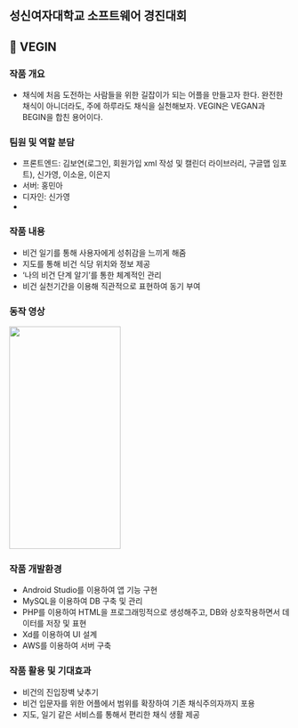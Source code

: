 ## 성신여자대학교 소프트웨어 경진대회
## :herb: VEGIN
### 작품 개요
  - 채식에 처음 도전하는 사람들을 위한 길잡이가 되는 어플을 만들고자 한다.
  완전한 채식이 아니더라도, 주에 하루라도 채식을 실천해보자. VEGIN은 VEGAN과 BEGIN을 합친 용어이다.
  
### 팀원 및 역할 분담
  - 프론트엔드: 김보연(로그인, 회원가입 xml 작성 및 캘린더 라이브러리, 구글맵 임포트), 신가영, 이소윤, 이은지
  - 서버: 홍민아
  - 디자인: 신가영
  - 
### 작품 내용
  - 비건 일기를 통해 사용자에게 성취감을 느끼게 해줌
  - 지도를 통해 비건 식당 위치와 정보 제공
  - ‘나의 비건 단계 알기’를 통한 체계적인 관리
  - 비건 실천기간을 이용해 직관적으로 표현하여 동기 부여
  
### 동작 영상

<img src="" width="200" height="400"/>

### 작품 개발환경
   - Android Studio를 이용하여 앱 기능 구현
   - MySQL을 이용하여 DB 구축 및 관리
   - PHP를 이용하여 HTML을 프로그래밍적으로 생성해주고, DB와 상호작용하면서 데이터를 저장 및 표현
   - Xd를 이용하여 UI 설계
   - AWS를 이용하여 서버 구축
   
### 작품 활용 및 기대효과
  - 비건의 진입장벽 낮추기
  - 비건 입문자를 위한 어플에서 범위를 확장하여 기존 채식주의자까지 포용
  - 지도, 일기 같은 서비스를 통해서 편리한 채식 생활 제공
